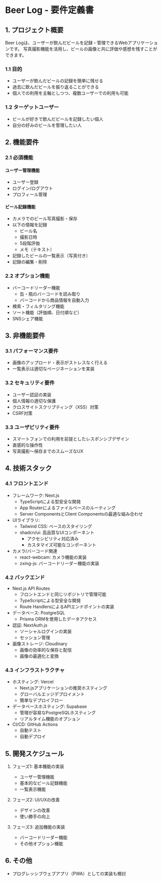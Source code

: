 # Beer Log - 要件定義書

## 1. プロジェクト概要

Beer Logは、ユーザーが飲んだビールを記録・管理できるWebアプリケーションです。
写真撮影機能を活用し、ビールの画像と共に評価や感想を残すことができます。

### 1.1 目的
- ユーザーが飲んだビールの記録を簡単に残せる
- 過去に飲んだビールを振り返ることができる
- 個人での利用を主軸としつつ、複数ユーザーでの利用も可能

### 1.2 ターゲットユーザー
- ビールが好きで飲んだビールを記録したい個人
- 自分の好みのビールを管理したい人

## 2. 機能要件

### 2.1 必須機能

#### ユーザー管理機能
- ユーザー登録
- ログイン/ログアウト
- プロフィール管理

#### ビール記録機能
- カメラでのビール写真撮影・保存
- 以下の情報を記録
  - ビール名
  - 撮影日時
  - 5段階評価
  - メモ（テキスト）
- 記録したビールの一覧表示（写真付き）
- 記録の編集・削除

### 2.2 オプション機能

- バーコードリーダー機能
  - 缶・瓶のバーコードを読み取り
  - バーコードから商品情報を自動入力
- 検索・フィルタリング機能
- ソート機能（評価順、日付順など）
- SNSシェア機能

## 3. 非機能要件

### 3.1 パフォーマンス要件
- 画像のアップロード・表示がストレスなく行える
- 一覧表示は適切なページネーションを実装

### 3.2 セキュリティ要件
- ユーザー認証の実装
- 個人情報の適切な保護
- クロスサイトスクリプティング（XSS）対策
- CSRF対策

### 3.3 ユーザビリティ要件
- スマートフォンでの利用を前提としたレスポンシブデザイン
- 直感的な操作性
- 写真撮影〜保存までのスムーズなUX

## 4. 技術スタック

### 4.1 フロントエンド
- フレームワーク: Next.js
  - TypeScriptによる型安全な開発
  - App Routerによるファイルベースのルーティング
  - Server ComponentsとClient Componentsの最適な組み合わせ
- UIライブラリ:
  - Tailwind CSS: ベースのスタイリング
  - shadcn/ui: 高品質なUIコンポーネント
    - アクセシビリティ対応済み
    - カスタマイズ可能なコンポーネント
- カメラ/バーコード関連
  - react-webcam: カメラ機能の実装
  - zxing-js: バーコードリーダー機能の実装

### 4.2 バックエンド
- Next.js API Routes
  - フロントエンドと同じリポジトリで管理可能
  - TypeScriptによる型安全な開発
  - Route HandlersによるAPIエンドポイントの実装
- データベース: PostgreSQL
  - Prisma ORMを使用したデータアクセス
- 認証: NextAuth.js
  - ソーシャルログインの実装
  - セッション管理
- 画像ストレージ: Cloudinary
  - 画像の効率的な保存と配信
  - 画像の最適化と変換

### 4.3 インフラストラクチャ
- ホスティング: Vercel
  - Next.jsアプリケーションの推奨ホスティング
  - グローバルエッジデプロイメント
  - 簡単なデプロイフロー
- データベースホスティング: Supabase
  - 管理が容易なPostgreSQLホスティング
  - リアルタイム機能のオプション
- CI/CD: GitHub Actions
  - 自動テスト
  - 自動デプロイ

## 5. 開発スケジュール

1. フェーズ1: 基本機能の実装
   - ユーザー管理機能
   - 基本的なビール記録機能
   - 一覧表示機能

2. フェーズ2: UI/UXの改善
   - デザインの改善
   - 使い勝手の向上

3. フェーズ3: 追加機能の実装
   - バーコードリーダー機能
   - その他オプション機能

## 6. その他

- プログレッシブウェブアプリ（PWA）としての実装も検討
